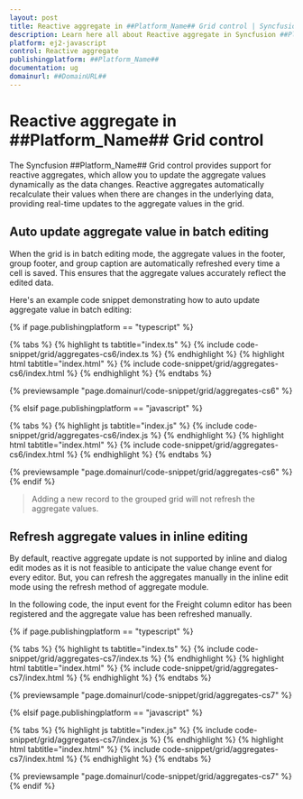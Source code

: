 ```yaml
---
layout: post
title: Reactive aggregate in ##Platform_Name## Grid control | Syncfusion
description: Learn here all about Reactive aggregate in Syncfusion ##Platform_Name## Grid control of Syncfusion Essential JS 2 and more.
platform: ej2-javascript
control: Reactive aggregate 
publishingplatform: ##Platform_Name##
documentation: ug
domainurl: ##DomainURL##
---
```


# Reactive aggregate in ##Platform_Name## Grid control

The Syncfusion ##Platform_Name## Grid control provides support for reactive aggregates, which allow you to update the aggregate values dynamically as the data changes. Reactive aggregates automatically recalculate their values when there are changes in the underlying data, providing real-time updates to the aggregate values in the grid.

## Auto update aggregate value in batch editing

When the grid is in batch editing mode, the aggregate values in the footer, group footer, and group caption are automatically refreshed every time a cell is saved. This ensures that the aggregate values accurately reflect the edited data.

Here's an example code snippet demonstrating how to auto update aggregate value in batch editing:

{% if page.publishingplatform == "typescript" %}

 {% tabs %}
{% highlight ts tabtitle="index.ts" %}
{% include code-snippet/grid/aggregates-cs6/index.ts %}
{% endhighlight %}
{% highlight html tabtitle="index.html" %}
{% include code-snippet/grid/aggregates-cs6/index.html %}
{% endhighlight %}
{% endtabs %}
        
{% previewsample "page.domainurl/code-snippet/grid/aggregates-cs6" %}

{% elsif page.publishingplatform == "javascript" %}

{% tabs %}
{% highlight js tabtitle="index.js" %}
{% include code-snippet/grid/aggregates-cs6/index.js %}
{% endhighlight %}
{% highlight html tabtitle="index.html" %}
{% include code-snippet/grid/aggregates-cs6/index.html %}
{% endhighlight %}
{% endtabs %}

{% previewsample "page.domainurl/code-snippet/grid/aggregates-cs6" %}
{% endif %}

> Adding a new record to the grouped grid will not refresh the aggregate values.

## Refresh aggregate values in inline editing

By default, reactive aggregate update is not supported by inline and dialog edit modes as it is not feasible to anticipate the value change event for every editor. But, you can refresh the aggregates manually in the inline edit mode using the refresh method of aggregate module.

In the following code, the input event for the Freight column editor has been registered and the aggregate value has been refreshed manually.

{% if page.publishingplatform == "typescript" %}

 {% tabs %}
{% highlight ts tabtitle="index.ts" %}
{% include code-snippet/grid/aggregates-cs7/index.ts %}
{% endhighlight %}
{% highlight html tabtitle="index.html" %}
{% include code-snippet/grid/aggregates-cs7/index.html %}
{% endhighlight %}
{% endtabs %}
        
{% previewsample "page.domainurl/code-snippet/grid/aggregates-cs7" %}

{% elsif page.publishingplatform == "javascript" %}

{% tabs %}
{% highlight js tabtitle="index.js" %}
{% include code-snippet/grid/aggregates-cs7/index.js %}
{% endhighlight %}
{% highlight html tabtitle="index.html" %}
{% include code-snippet/grid/aggregates-cs7/index.html %}
{% endhighlight %}
{% endtabs %}

{% previewsample "page.domainurl/code-snippet/grid/aggregates-cs7" %}
{% endif %}